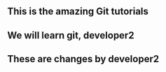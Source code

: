 ## This is the amazing Git tutorials
## We will learn git, developer2
## These are changes by developer2 